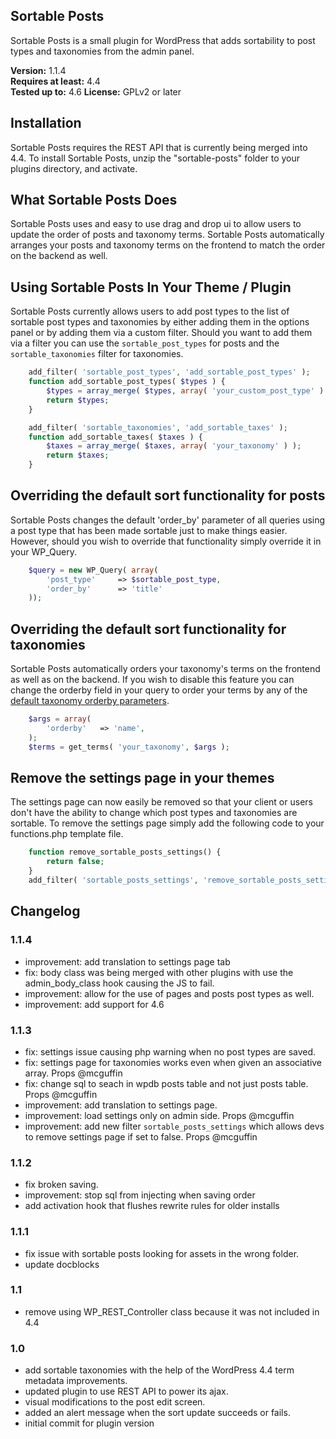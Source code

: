 ## Sortable Posts
Sortable Posts is a small plugin for WordPress that adds sortability to post types and taxonomies from the admin panel.

**Version:**			1.1.4  
**Requires at least:**	4.4  
**Tested up to:**		4.6 
**License:**			GPLv2 or later  

## Installation
Sortable Posts requires the REST API that is currently being merged into 4.4. To install Sortable Posts, unzip the "sortable-posts" folder to your plugins directory, and activate.

## What Sortable Posts Does
Sortable Posts uses and easy to use drag and drop ui to allow users to update the order of posts and taxonomy terms. Sortable Posts automatically arranges your posts and taxonomy terms on the frontend to match the order on the backend as well.

## Using Sortable Posts In Your Theme / Plugin
Sortable Posts currently allows users to add post types to the list of sortable post types and taxonomies by either adding them in the options panel or by adding them via a custom filter. Should you want to add them via a filter you can use the `sortable_post_types` for posts and the `sortable_taxonomies` filter for taxonomies.

``` php
	add_filter( 'sortable_post_types', 'add_sortable_post_types' );
	function add_sortable_post_types( $types ) {
		$types = array_merge( $types, array( 'your_custom_post_type' ) );
		return $types;
	}
```

```php
	add_filter( 'sortable_taxonomies', 'add_sortable_taxes' );
	function add_sortable_taxes( $taxes ) {
		$taxes = array_merge( $taxes, array( 'your_taxonomy' ) );
		return $taxes;
	}
```

## Overriding the default sort functionality for posts
Sortable Posts changes the default 'order_by' parameter of all queries using a post type that has been made sortable just to make things easier. However, should you wish to override that functionality simply override it in your WP_Query.

```php
	$query = new WP_Query( array(
		'post_type'		=> $sortable_post_type,
		'order_by'		=> 'title'
	));
```

## Overriding the default sort functionality for taxonomies
Sortable Posts automatically orders your taxonomy's terms on the frontend as well as on the backend. If you wish to disable this feature you can change the orderby field in your query to order your terms by any of the [default taxonomy orderby parameters](https://codex.wordpress.org/Function_Reference/get_terms#Possible_Arguments).

```php
	$args = array(
		'orderby'	=> 'name',
	);
	$terms = get_terms( 'your_taxonomy', $args );
```

## Remove the settings page in your themes
The settings page can now easily be removed so that your client or users don't have the ability to change which post types and taxonomies are sortable. To remove the settings page simply add the following code to your functions.php template file.

```php
	function remove_sortable_posts_settings() {
		return false;
	}
	add_filter( 'sortable_posts_settings', 'remove_sortable_posts_settings' );
```

## Changelog

### 1.1.4
 - improvement: add translation to settings page tab
 - fix: body class was being merged with other plugins with use the admin_body_class hook causing the JS to fail.
 - improvement: allow for the use of pages and posts post types as well.
 - improvement: add support for 4.6

### 1.1.3
 - fix: settings issue causing php warning when no post types are saved.
 - fix: settings page for taxonomies works even when given an associative array. Props @mcguffin
 - fix: change sql to seach in wpdb posts table and not just posts table. Props @mcguffin
 - improvement: add translation to settings page.
 - improvement: load settings only on admin side. Props @mcguffin
 - improvement: add new filter `sortable_posts_settings` which allows devs to remove settings page if set to false. Props @mcguffin

### 1.1.2
 - fix broken saving.
 - improvement: stop sql from injecting when saving order
 - add activation hook that flushes rewrite rules for older installs

### 1.1.1
 - fix issue with sortable posts looking for assets in the wrong folder.
 - update docblocks

### 1.1
 - remove using WP_REST_Controller class because it was not included in 4.4

### 1.0
 - add sortable taxonomies with the help of the WordPress 4.4 term metadata improvements.
 - updated plugin to use REST API to power its ajax.
 - visual modifications to the post edit screen.
 - added an alert message when the sort update succeeds or fails.
 - initial commit for plugin version